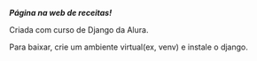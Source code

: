 ***Página na web de receitas!***

Criada com curso de Django da Alura.

Para baixar, crie um ambiente virtual(ex, venv) e instale o django.
